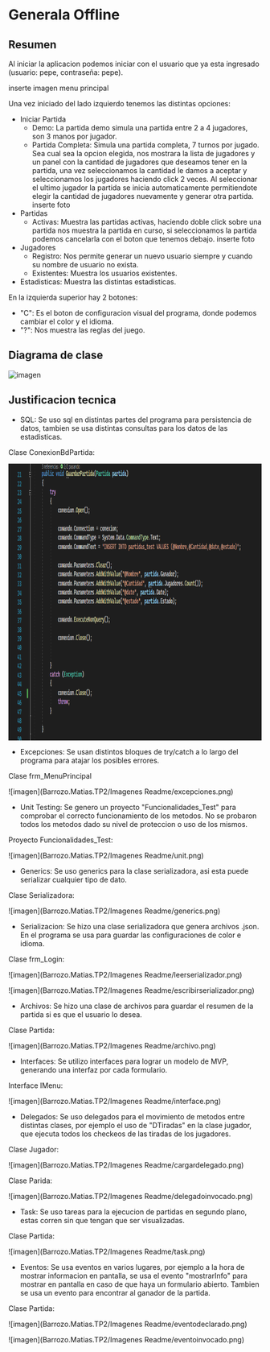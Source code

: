 # Generala Offline

## Resumen

Al iniciar la aplicacion podemos iniciar con el usuario que ya esta ingresado (usuario: pepe, contraseña: pepe).

inserte imagen menu principal

Una vez iniciado del lado izquierdo tenemos las distintas opciones:
- Iniciar Partida
  * Demo: La partida demo simula una partida entre 2 a 4 jugadores, son 3 manos por jugador.
  * Partida Completa: Simula una partida completa, 7 turnos por jugado.
Sea cual sea la opcion elegida, nos mostrara la lista de jugadores y un panel con la cantidad de jugadores que deseamos tener en la partida, una vez seleccionamos la cantidad le damos a aceptar y seleccionamos
los jugadores haciendo click 2 veces. Al seleccionar el ultimo jugador la partida se inicia automaticamente permitiendote elegir la cantidad de jugadores nuevamente y generar otra partida.
inserte foto
- Partidas
  * Activas: Muestra las partidas activas, haciendo doble click sobre una partida nos muestra la partida en curso, si seleccionamos la partida podemos cancelarla con el boton que tenemos debajo.
  inserte foto
- Jugadores
  * Registro: Nos permite generar un nuevo usuario siempre y cuando su nombre de usuario no exista.
  * Existentes: Muestra los usuarios existentes.
- Estadisticas: Muestra las distintas estadisticas.

En la izquierda superior hay 2 botones:
 - "C": Es el boton de configuracion visual del programa, donde podemos cambiar el color y el idioma.
 - "?": Nos muestra las reglas del juego.


## Diagrama de clase

![imagen](Matias.Barrozo.Parcial/diagrama.png)


## Justificacion tecnica

- SQL: Se uso sql en distintas partes del programa para persistencia de datos, tambien se usa distintas consultas para los datos de las estadisticas.


 Clase ConexionBdPartida:
 
 <img align="center" width="550" height="550" src="Barrozo.Matias.TP2/Imagenes Readme/sql.png">



- Excepciones: Se usan distintos bloques de try/catch a lo largo del programa para atajar los posibles errores.

 Clase frm_MenuPrincipal


![imagen](Barrozo.Matias.TP2/Imagenes Readme/excepciones.png)


- Unit Testing: Se genero un proyecto "Funcionalidades_Test" para comprobar el correcto funcionamiento de los metodos. No se probaron todos los metodos dado su nivel de proteccion o uso de los mismos.

 Proyecto Funcionalidades_Test:


![imagen](Barrozo.Matias.TP2/Imagenes Readme/unit.png)


- Generics: Se uso generics para la clase serializadora, asi esta puede serializar cualquier tipo de dato.
 
 Clase Serializadora:


![imagen](Barrozo.Matias.TP2/Imagenes Readme/generics.png)


- Serializacion: Se hizo una clase serializadora que genera archivos .json. En el programa se usa para guardar las configuraciones de color e idioma.

 Clase frm_Login:


![imagen](Barrozo.Matias.TP2/Imagenes Readme/leerserializador.png)


![imagen](Barrozo.Matias.TP2/Imagenes Readme/escribirserializador.png)


- Archivos: Se hizo una clase de archivos para guardar el resumen de la partida si es que el usuario lo desea.

 Clase Partida:


![imagen](Barrozo.Matias.TP2/Imagenes Readme/archivo.png)


- Interfaces: Se utilizo interfaces para lograr un modelo de MVP, generando una interfaz por cada formulario.

 Interface IMenu:


![imagen](Barrozo.Matias.TP2/Imagenes Readme/interface.png)


- Delegados: Se uso delegados para el movimiento de metodos entre distintas clases, por ejemplo el uso de "DTiradas" en la clase jugador, que ejecuta todos los checkeos de las tiradas de los jugadores.

 Clase Jugador:


![imagen](Barrozo.Matias.TP2/Imagenes Readme/cargardelegado.png)


 Clase Parida:


![imagen](Barrozo.Matias.TP2/Imagenes Readme/delegadoinvocado.png)


- Task: Se uso tareas para la ejecucion de partidas en segundo plano, estas corren sin que tengan que ser visualizadas.

 Clase Partida:


![imagen](Barrozo.Matias.TP2/Imagenes Readme/task.png)


- Eventos: Se usa eventos en varios lugares, por ejemplo a la hora de mostrar informacion en pantalla, se usa el evento "mostrarInfo" para mostrar en pantalla en caso de que haya un formulario abierto.
Tambien se usa un evento para encontrar al ganador de la partida.

 Clase Partida:


![imagen](Barrozo.Matias.TP2/Imagenes Readme/eventodeclarado.png)


![imagen](Barrozo.Matias.TP2/Imagenes Readme/eventoinvocado.png)

